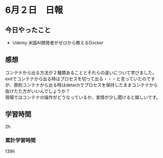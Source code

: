 #  6月２日　日報
##  今日やったこと
* Udemy
米国AI開発者がゼロから教えるDocker 

##  感想
コンテナから出る方法が２種類あることとそれらの違いについて学びました。
<br>
exitでコンテナから出る時はプロセスを切って出る・・・と言っていたのですが、原則コンテナから出る時はdetachでプロセスを保持したままコンテナから抜けたた方がいいんでしょうか？
<br>
現場ではコンテナの操作がどうなっているか、実情が少し聞けると嬉しいです。

##  学習時間
2h

###  累計学習時間
139h
